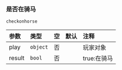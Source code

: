 ### 是否在骑马

`checkonhorse`

| 参数   | 类型     | 空   | 默认 | 注释        |
| :----- | :------- | :--- | :--- | :---------- |
| play   | `object` | 否   |      | 玩家对象    |
| result | `bool`   | 否   |      | true:在骑马 |

